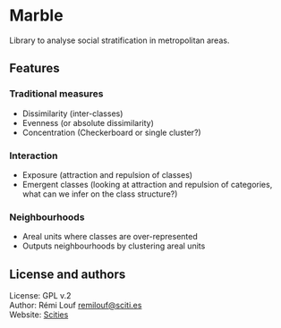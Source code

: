 # Marble

Library to analyse social stratification in metropolitan areas.

## Features

### Traditional measures

+ Dissimilarity (inter-classes)
+ Evenness (or absolute dissimilarity)
+ Concentration (Checkerboard or single cluster?)

### Interaction

+ Exposure (attraction and repulsion of classes)
+ Emergent classes (looking at attraction and repulsion of categories, what can
  we infer on the class structure?)

### Neighbourhoods

+ Areal units where classes are over-represented
+ Outputs neighbourhoods by clustering areal units

## License and authors

License: GPL v.2  
Author: Rémi Louf <remilouf@sciti.es>  
Website: [Scities](http://www.sciti.es)
